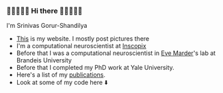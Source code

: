 ### 🦀🦀🦀🦀🦀 Hi there 🦀🦀🦀🦀🦀

I'm Srinivas Gorur-Shandilya

- [This](https://srinivas.gs/) is my website. I mostly post pictures there
- I'm a computational neuroscientist at [Inscopix](https://www.inscopix.com/)
- Before that I was a computational neuroscientist in [Eve Marder](https://en.wikipedia.org/wiki/Eve_Marder)'s lab at Brandeis University
- Before that I completed my PhD work at Yale University.
- Here's a list of my [publications](https://scholar.google.com/citations?user=lTu-VxIAAAAJ&hl=en). 
- Look at some of my code here ⬇️

